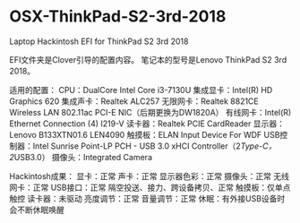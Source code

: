 # OSX-ThinkPad-S2-3rd-2018
 Laptop Hackintosh EFI for ThinkPad S2 3rd 2018

EFI文件夹是Clover引导的配置内容。
笔记本的型号是Lenovo ThinkPad S2 3rd 2018。

适用的配置：
CPU：DualCore Intel Core i3-7130U
集成显卡：Intel(R) HD Graphics 620
集成声卡：Realtek ALC257
无限网卡：Realtek 8821CE Wireless LAN 802.11ac PCI-E NIC（后期更换为DW1820A）
有线网卡：Intel(R) Ethernet Connection (4) I219-V
读卡器：Realtek PCIE CardReader
显示器：Lenovo B133XTN01.6 LEN4090
触摸板：ELAN Input Device For WDF
USB控制器：Intel Sunrise Point-LP PCH - USB 3.0 xHCI Controller（2*Type-C，2*USB3.0）
摄像头：Integrated Camera

Hackintosh成果：
显卡：正常
声卡：正常
显示器色彩：正常
摄像头：正常
无线网卡：正常
USB接口：正常
隔空投送、接力、跨设备拷贝、正常
触摸板：仅单点触控
读卡器：未驱动
亮度调节：正常
音量调节：正常
休眠：有外接USB设备时会不断休眠唤醒
